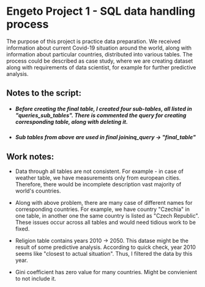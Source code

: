# Engeto Project 1 - SQL data handling process

The purpose of this project is practice data preparation. We received information about current Covid-19 situation around the world, along with information about particular countries, distributed into various tables. The process could be described as case study, where we are creating dataset along with requirements of data scientist, for example for further predictive analysis.


## Notes to the script:
- ##### Before creating the final table, I created four sub-tables, all listed in "queries_sub_tables". There is commented the query for creating corresponding table, along with deleting it.
- ##### Sub tables from above are used in final joininq_query -> "final_table"

## Work notes:

- Data through all tables are not consistent. For example - in case of weather table, we have measurements only from european cities. Therefore, there would be incomplete description vast majority of world's countries. 

- Along with above problem, there are many case of different names for corresponding countries. For example, we have country "Czechia" in one table, in another one the same country is listed as "Czech Republic". These issues occur across all tables and would need tidious work to be fixed. 

- Religion table contains years 2010 -> 2050. This datase might be the result of some predictive analysis. According to quick check, year 2010 seems like "closest to actual situation". Thus, I filtered the data by this year.

- Gini coefficient has zero value for many countries. Might be convienient to not include it.
